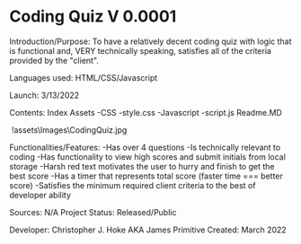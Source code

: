 # Coding Quiz V 0.0001

Introduction/Purpose: To have a relatively decent coding quiz with logic that is functional and, VERY technically speaking, satisfies all of the criteria provided by the "client". 

Languages used: HTML/CSS/Javascript

Launch: 3/13/2022

Contents:
Index
Assets
    -CSS
        -style.css
    -Javascript
        -script.js
Readme.MD

<Image Goes Here>
!assets\Images\CodingQuiz.jpg

Functionalities/Features:
-Has over 4 questions
-Is technically relevant to coding
-Has functionality to view high scores and submit initials from local storage
-Harsh red text motivates the user to hurry and finish to get the best score
-Has a timer that represents total score (faster time === better score)
-Satisfies the minimum required client criteria to the best of developer ability 

Sources: N/A
Project Status: Released/Public


Developer: Christopher J. Hoke AKA James Primitive 
Created: March 2022
